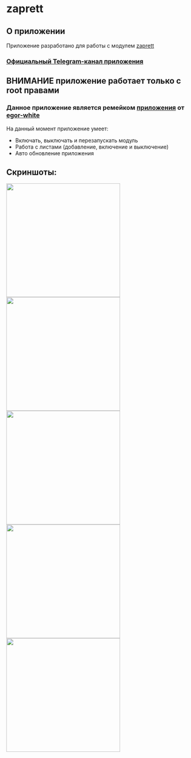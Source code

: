 # zaprett
## О приложении
Приложение разработано для работы с модулем [zaprett](https://github.com/egor-white/zaprett)
### [Официальный Telegram-канал приложения](https://t.me/zaprett_module)
## ВНИМАНИЕ приложение работает только с root правами
### Данное приложение является ремейком [приложения](https://github.com/egor-white/zaprett-app) от [egor-white](https://github.com/egor-white)
На данный момент приложение умеет:
* Включать, выключать и перезапускать модуль
* Работа с листами (добавление, включение и выключение)
* Авто обновление приложения

## Скриншоты:
<img src="images/1.png" width="300"><img src="images/2.png" width="300"><img src="images/3.png" width="300"><img src="images/4.png" width="300"><img src="images/5.png" width="300">
